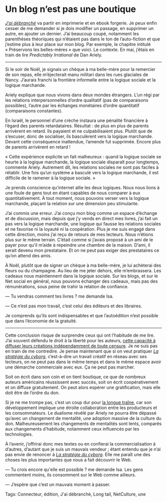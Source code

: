 # Un blog n’est pas une boutique

[*J’ai débranché*](http://blog.tcrouzet.com/jai-debranche/) va partir en imprimerie et en ebook forgerie. Je peux enfin cesser de me demander si je dois modifier un passage, en supprimer un autre, en ajouter un dernier. J’ai beaucoup coupé, notamment les parenthèses théoriques qui n’étaient pas dans le ton de l’auto-fiction et que j’estime plus à leur place sur mon blog. Par exemple, le chapitre intitulé « Préservons les belles-mères » que voici. Le contexte. En mai, j’étais en train de lire *Predictably Irrational* de Dan Ariely.<span id="more-22591"></span>

---

Si le soir de Noël, je signais un chèque à ma belle-mère pour la remercier de son repas, elle m’éjecterait manu militari dans les rues glaciales de Nancy. J’aurais franchi la frontière informelle entre la logique sociale et la logique marchande.

Ariely explique que nous vivons dans deux mondes étrangers. L’un régi par les relations interpersonnelles d’ordre qualitatif (pas de comparaisons possibles), l’autre par les échanges monétaires d’ordre quantitatif (comparaisons constantes).

En Israël, le personnel d’une crèche instaura une pénalité financière à l’égard des parents retardataires. Résultat : de plus en plus de parents arrivèrent en retard. Ils payaient et ne culpabilisaient plus. Plutôt que de s’excuser, donc de socialiser, ils basculèrent vers la logique marchande. Devant cette conséquence inattendue, l’amende fut supprimée. Encore plus de parents arrivèrent en retard !

« Cette expérience explicite un fait malheureux : quand la logique sociale se heurte à la logique marchande, la logique sociale disparaît pour longtemps, commente Ariely. Autrement dit, les relations sociales ne sont pas faciles à rétablir. Une fois qu’un système a basculé vers la logique marchande, il est difficile de le ramener à la logique sociale. »

Je prends conscience qu’internet allie les deux logiques. Nous nous lions à une foule de gens tout en étant capables de nous comparer à eux quantitativement. À tout moment, nous pouvons verser vers la logique marchande, plaçant la relation sur une dimension peu stimulante.

J’ai commis une erreur. J’ai conçu mon blog comme un espace d’échange et de discussion, mais depuis que j’y vends en direct mes livres, j’ai fait un pas vers la logique marchande, une logique qui fausse les relations sociales et ne favorise ni la loyauté ni la coopération. Plus je me suis engagé dans cette direction, moins j’ai reçu de retours de mes lecteurs. Nous n’étions plus sur le même terrain. C’était comme si j’avais proposé à un ami de le payer pour qu’il m’aide à repeindre une chambre de la maison. D’ami, il serait devenu mon prestataire. Et on ne peut pas exiger des prestataires ce qu’on attend des amis.

À Noël, plutôt que de signer un chèque à ma belle-mère, je lui achèterai des fleurs ou du champagne. Au lieu de me jeter dehors, elle m’embrassera. Les cadeaux nous maintiennent dans la logique sociale. Sur les blogs, et sur le Net social en général, nous pouvons échanger des cadeaux, mais pas des rémunérations, sous peine de trahir la relation de confiance.

— Tu vendras comment tes livres ? me demande Isa.

— Ce n’est pas mon travail, c’est celui des éditeurs et des libraires.

Je comprends qu’ils sont indispensables et que l’autoédition n’est possible que dans l’économie de la gratuité.

---

Cette conclusion risque de surprendre ceux qui ont l’habitude de me lire. J’ai souvent défendu le droit à la liberté pour les auteurs, [cette capacité à diffuser leurs créations indépendamment de toute censure](http://blog.tcrouzet.com/edition-interdite/). Je ne suis pas en train de me contredire. Je pense maintenant que si on veut pratiquer [*La stratégie du cyborg*](http://blog.tcrouzet.com/la-strategie-du-cyborg/), c’est-à-dire un travail créatif en réseau avec ses lecteurs, on ne peut pas dans le même temps et dans le même espace avoir une démarche commerciale avec eux. Ça ne peut pas marcher.

Soit on écrit dans son coin et on tient boutique, ce que de nombreux auteurs américains réussissent avec succès, soit on écrit coopérativement et on diffuse gratuitement. On peut alors espérer une gratification, mais elle doit être de l’ordre du don.

Si je ne me trompe pas, c’est un coup dur pour [la longue traîne](http://blog.tcrouzet.com/tag/long-tail/), car son développement implique une étroite collaboration entre les producteurs et les consommateurs. Le dualisme révélé par Ariely ne pourra être dépassé qu’avec un changement de mentalité, une adoption massive de la culture du don. Malheureusement les changements de mentalités sont lents, comparés aux changements d’habitude, notamment ceux influencés par les technologies.

À l’avenir, j’offrirai donc mes textes ou en confierai la commercialisation à d’autres, d’autant que je suis un mauvais vendeur ; étant entendu que je n’ai pas envie de renoncer à [*La stratégie du cyborg*](http://blog.tcrouzet.com/la-strategie-du-cyborg/). Elle me paraît une des choses les plus importantes que nous a fait découvrir le Web.

— Tu crois encore qu'elle est possible ? me demande Isa. Les gens commentent moins, ils consomment sur le Web comme ailleurs.

— J’espère que c’est un mauvais moment à passer.

Tags: Connecteur, édition, J'ai débranché, Long tail, NetCulture, une